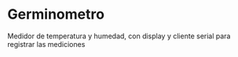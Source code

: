 # Germinometro
Medidor de temperatura y humedad, con display y cliente serial para registrar las mediciones
